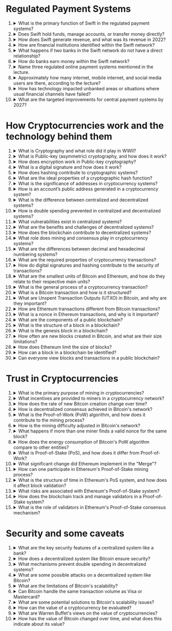 # Regulated Payment Systems
1. <details>
   <summary>What is the primary function of Swift in the regulated payment systems?</summary>
   A messaging platform that links more than 11,000 financial institutions globally, providing a secure, reliable, and trusted communication channel.
   </details>

2. <details>
   <summary>Does Swift hold funds, manage accounts, or transfer money directly?</summary>
   No, Swift does not hold funds, manage accounts, or transfer money directly.
   </details>

3. <details>
   <summary>How does Swift generate revenue, and what was its revenue in 2022?</summary>
   Swift generates revenue through its services, and its revenue was 947 million EUR in 2022.
   </details>

4. <details>
   <summary>How are financial institutions identified within the Swift network?</summary>
   Each financial institution is identified by a code structured as <bank-id><country><branch>. For example, a CBA branch may have the code CTBAAU2SOBU.
   </details>

5. <details>
   <summary>What happens if two banks in the Swift network do not have a direct relationship?</summary>
   An intermediary is found who has a relationship with both banks to facilitate the transaction.
   </details>

6. <details>
   <summary>How do banks earn money within the Swift network?</summary>
   Banks earn money via the spread and/or charging fees to customers, though this process is described as expensive and inefficient.
   </details>

7. <details>
   <summary>Name three regulated online payment systems mentioned in the lecture.</summary>
   Paypal, Alipay, and Wechat.
   </details>

8. <details>
   <summary>Approximately how many internet, mobile internet, and social media users are there, according to the lecture?</summary>
   Around 4.6+ billion internet users, 4.3+ billion mobile internet users, and 4.2+ billion social media users.
   </details>

9. <details>
   <summary>How has technology impacted unbanked areas or situations where usual financial channels have failed?</summary>
   Technology has reached where banks don’t, having an impact in situations such as providing protection from loan sharks.
   </details>

10. <details>
    <summary>What are the targeted improvements for central payment systems by 2027?</summary>
    % of cross-border wholesale payments are to be credited within one hour of payment initiation, all financial institutions should have at least one option for cross-border wholesale payments, and the global average cost of payment should be no more than 1%.
    </details>

# How Cryptocurrencies work and the technology behind them
1. <details><summary>What is Cryptography and what role did it play in WWII?</summary>
   Cryptography originated from the Greek word "Kryptós," meaning "hidden" or "secret." It involves techniques to keep secrets and share them only with select parties. During WWII, cryptography played a key role, with notable contributions from Alan Turing in breaking the “Enigma” machine.
   </details>

2. <details><summary>What is Public-key (asymmetric) cryptography, and how does it work?</summary>
   Public-key cryptography uses a pair of keys: a public key and a private key. The private key should be kept secret, while the public key can be shared. It is computationally infeasible to derive the private key from the public key. Public-key cryptography is used for encryption and digital signatures.
   </details>

3. <details><summary>How does encryption work in Public-key cryptography?</summary>
   In Public-key cryptography, encryption is performed using the recipient's public key, and decryption is done using the recipient's private key. This ensures that only the intended recipient can decrypt and read the message.
   </details>

4. <details><summary>What is a digital signature and how does it work?</summary>
   A digital signature is a cryptographic technique that verifies the origin and integrity of a digital message. It is generated using the sender's private key and can be verified by anyone using the sender's public key.
   </details>

5. <details><summary>How does hashing contribute to cryptographic systems?</summary>
   Hashing is a process of converting an input of arbitrary size to a fixed size using a one-way function. It is crucial for creating tamper-proof messages and is commonly used for storing passwords securely.
   </details>

6. <details><summary>What are the ideal properties of a cryptographic hash function?</summary>
   A cryptographic hash function should be deterministic, easy to compute, sensitive to input changes, collision-resistant (low probability of different inputs producing the same output), and have a fixed output size.
   </details>

7. <details><summary>What is the significance of addresses in cryptocurrency systems?</summary>
   Addresses in cryptocurrency systems represent accounts and consist of a private key (kept secret) and a public address (shared publicly to receive funds). The ownership of an account is established through the use of private keys, public addresses, and signatures.
   </details>

8. <details><summary>How is an account’s public address generated in a cryptocurrency system?</summary>
   A public address is generated from a private key using cryptographic functions, including “trap-door” functions which are easy to compute in one direction (private key to public address) but computationally infeasible in the reverse direction.
   </details>

9. <details><summary>What is the difference between centralized and decentralized systems?</summary>
   In centralized systems, a central authority maintains the ledger, verifies identities, and prevents double spending. In decentralized systems, authority and ledger maintenance are distributed, identities are anonymous, and consensus rules prevent double spending.
   </details>

10. <details><summary>How is double spending prevented in centralized and decentralized systems?</summary>
    Centralized systems rely on a central authority to prevent double spending, while decentralized systems use consensus rules and a distributed ledger to prevent double spending.
    </details>

11. <details><summary>What vulnerabilities exist in centralized systems?</summary>
    In centralized systems, if the system is compromised (e.g., credit card information is leaked), individuals can be put at risk. The central authority is a single point of failure.
    </details>

12. <details><summary>What are the benefits and challenges of decentralized systems?</summary>
    Decentralized systems are resilient to attacks and do not have a single point of failure. However, identities are anonymous, which can make it challenging to keep bad actors out. Consensus rules are necessary to maintain integrity and prevent double spending.
    </details>

13. <details><summary>How does the blockchain contribute to decentralized systems?</summary>
    The blockchain acts as a public ledger in decentralized systems, maintaining a secure and tamper-proof record of all transactions. It enables decentralized consensus and trust without the need for a central authority.
    </details>

14. <details><summary>What role does mining and consensus play in cryptocurrency systems?</summary>
    Mining is the process of validating and securing transactions on the blockchain, while consensus mechanisms ensure that all participants in the network agree on the validity of transactions. Together, they maintain the integrity and security of the cryptocurrency system.
    </details>

15. <details><summary>What are the differences between decimal and hexadecimal numbering systems?</summary>
    The decimal numbering system is base 10, using digits 0-9. The hexadecimal numbering system is base 16, using digits 0-9 </details>

16. <details><summary>What are the required properties of cryptocurrency transactions?</summary>
    Cryptocurrency transactions must ensure completeness of instruction, authorization, non-repudiation, and be tamper-proof.
    </details>

17. <details><summary>How do digital signatures and hashing contribute to the security of transactions?</summary>
    Digital signatures and hashing provide authorization, non-repudiation, and tamper-proofing for transactions, ensuring that the sender is the owner of the account, the sender cannot deny sending the transaction, and no one has modified the transaction after it was signed.
    </details>

18. <details><summary>What are the smallest units of Bitcoin and Ethereum, and how do they relate to their respective main units?</summary>
    The smallest unit of Bitcoin is Satoshi (Sat), with 1 BTC = 10^8 Sat. For Ethereum, the smallest unit is Wei, with 1 ETH = 10^18 Wei.
    </details>

19. <details><summary>What is the general process of a cryptocurrency transaction?</summary>
    The process includes getting the public address of the receiver, creating a transaction message, signing the transaction with the sender’s private key, and sending the transaction to the network.
    </details>

20. <details><summary>What is a Bitcoin transaction and how is it structured?</summary>
    A Bitcoin transaction has one or more inputs (debits), one or more outputs (credits), and a signature. The transaction fee is calculated as the sum of inputs minus the sum of outputs.
    </details>

21. <details><summary>What are Unspent Transaction Outputs (UTXO) in Bitcoin, and why are they important?</summary>
    UTXO are unused outputs and represent indivisible units of currency. They are tracked separately to avoid double spending.
    </details>

22. <details><summary>How are Ethereum transactions different from Bitcoin transactions?</summary>
    Ethereum transactions include a recipient address, value of currency, optional data, nonce, and gas price and limit. They support more complex operations, including smart contracts.
    </details>

23. <details><summary>What is a nonce in Ethereum transactions, and why is it important?</summary>
    The nonce is a count of transactions sent from a given address, ensuring the order of transactions and preventing replay attacks.
    </details>

24. <details><summary>What are the components of a public blockchain?</summary>
    A public blockchain includes a peer-to-peer network, a set of rules for valid transactions, secured blocks as a ledger, a consensus algorithm for decentralized control, and an incentives scheme for maintenance and security.
    </details>

25. <details><summary>What is the structure of a block in a blockchain?</summary>
    A block includes a header (with previous block reference, mining details, and a merkle tree root) and a list of verified transactions.
    </details>

26. <details><summary>What is the genesis block in a blockchain?</summary>
    The genesis block is the first block in a blockchain.
    </details>

27. <details><summary>How often are new blocks created in Bitcoin, and what are their size limitations?</summary>
    In Bitcoin, a new block is created on average every 10 minutes, with a size limit of 4MB.
    </details>

28. <details><summary>How does Ethereum limit the size of blocks?</summary>
    Ethereum limits block size through gas, with limitations on the gas price and gas limit.
    </details>

29. <details><summary>How can a block in a blockchain be identified?</summary>
    A block can be identified by the hash of its header or by its height in the blockchain.
    </details>

30. <details><summary>Can everyone view blocks and transactions in a public blockchain?</summary>
    Yes, everyone can view blocks and transactions in a public blockchain using blockchain explorers.
    </details>

# Trust in Cryptocurrencies
1. <details><summary>What is the primary purpose of mining in cryptocurrencies?</summary>The primary purpose of mining in cryptocurrencies is to decentralize trust and security, rather than to create new coins. It serves as an incentive mechanism to encourage participation in the network's validation and security processes.</details>

2. <details><summary>What incentives are provided to miners in a cryptocurrency network?</summary>Miners in a cryptocurrency network are incentivized through the creation of new coins with each newly mined block and the transaction fees from transactions included in the new block.</details>

3. <details><summary>How does the rate of new Bitcoin creation change over time?</summary>The number of new bitcoins created is halved every 210,000 blocks, approximately every four years, resulting in a deflationary currency. This process started with 50 Bitcoins per block in 2009, and it is expected that no new Bitcoins will be issued after around the year 2140, with a maximum limit of 21 million BTC.</details>

4. <details><summary>How is decentralized consensus achieved in Bitcoin's network?</summary>Decentralized consensus in Bitcoin's network is achieved through the verification of transactions by multiple nodes, the independent bundling of transactions into blocks, the mining of blocks using the Proof-of-Work algorithm, the verification of new blocks by multiple nodes, and the adherence to agreed-upon rules to resolve conflicts.</details>

5. <details><summary>What is the Proof-of-Work (PoW) algorithm, and how does it contribute to the mining process?</summary>The Proof-of-Work (PoW) algorithm requires miners to find a value that, when hashed with the transaction data, meets a specific difficulty target. This process is computationally hard and requires significant resources, ensuring security and consensus in the network. Valid blocks are verified by all full nodes in the network.</details>

6. <details><summary>How is the mining difficulty adjusted in Bitcoin's network?</summary>The mining difficulty in Bitcoin's network is adjusted dynamically to ensure that new blocks are created approximately every 10 minutes, based on the time it took to mine the previous 2,016 blocks.</details>

7. <details><summary>What happens if more than one miner finds a valid nonce for the same block?</summary>If more than one miner finds a valid nonce for the same block, the network will ultimately accept the block that belongs to the longest chain, which represents the most cumulative proof-of-work.</details>

8. <details><summary>How does the energy consumption of Bitcoin's PoW algorithm compare to other entities?</summary>The energy consumption of Bitcoin's Proof-of-Work algorithm is substantial, comparable to the energy consumption of entire countries such as Austria, and is responsible for a significant percentage of the world’s total energy consumption.</details>

9. <details><summary>What is Proof-of-Stake (PoS), and how does it differ from Proof-of-Work?</summary>Proof-of-Stake (PoS) is a consensus mechanism where the chance to mine the next block is determined by a participant's stake in the system, which could be a combination of factors like the number of owned coins and the age of the coins. Unlike Proof-of-Work, it uses less computation power and the cost for malicious attempts is intrinsic (loss of currency).</details>

10. <details><summary>What significant change did Ethereum implement in the "Merge"?</summary>In the "Merge," Ethereum transitioned from a Proof-of-Work consensus mechanism to a Proof-of-Stake mechanism, resulting in a significant reduction in energy consumption by around 99.9%.</details>

11. <details><summary>How can one participate in Ethereum's Proof-of-Stake mining process?</summary>To participate in Ethereum's Proof-of-Stake mining process, one must deposit 32 ETH. Validators are then chosen from this pool of participants to validate proposed blocks, and dishonest validators risk losing their stake.</details>

12. <details><summary>What is the structure of time in Ethereum's PoS system, and how does it affect block validation?</summary>Time in Ethereum's PoS system is divided into slots and epochs, with a slot lasting 12 seconds and an epoch comprising 32 slots. In every slot, a committee of validators is randomly chosen to validate a proposed block.</details>

13. <details><summary>What risks are associated with Ethereum's Proof-of-Stake system?</summary>While Ethereum's Proof-of-Stake system is generally secure, a 51% attack is still theoretically possible, although it is riskier and more costly due to the need for substantial economic resources to acquire the necessary stake.</details>

14. <details><summary>How does the blockchain track and manage validators in a Proof-of-Stake system?</summary>The blockchain keeps track of validators—accounts that are eligible to sign blocks. Validators take turns signing blocks, and if an invalid block is signed, the validator loses its stake.</details>

15. <details><summary>What is the role of validators in Ethereum's Proof-of-Stake consensus mechanism?</summary>Validators in Ethereum's Proof-of-Stake consensus mechanism are responsible for validating proposed blocks. They are selected based on their stake in the system, and they risk losing their stake if they validate an incorrect block. This system ensures security and consensus without the need for extensive computational work.</details>


# Security and some caveats
1. <details>
   <summary>What are the key security features of a centralized system like a bank?</summary>
   Centralized systems verify identities, control access, process transactions sequentially to prevent double spending, but are vulnerable if data is exposed.
   </details>

2. <details>
   <summary>How does a decentralized system like Bitcoin ensure security?</summary>
   Decentralized systems like Bitcoin allow potential bad actors due to no access control but prevent double spending and do not store identifiable information, relying on decentralized technology for trust.
   </details>

3. <details>
   <summary>What mechanisms prevent double spending in decentralized systems?</summary>
   Decentralized systems broadcast transactions for verification, maintain a full history, require valid and verified new blocks, and consider transactions immutable after a certain number of blocks.
   </details>

4. <details>
   <summary>What are some possible attacks on a decentralized system like Bitcoin?</summary>
   Possible attacks include theft of private keys, Sybil attacks, dusting attacks, denial of service, and Finney attacks.
   </details>

5. <details>
   <summary>What are the limitations of Bitcoin's scalability?</summary>
   Bitcoin's scalability is limited by block time and size, resulting in an average of 7 transactions per second.
   </details>

6. <details>
   <summary>Can Bitcoin handle the same transaction volume as Visa or Mastercard?</summary>
   No, Bitcoin handles around 7 transactions per second, while Visa and Mastercard handle about 2000 transactions per second.
   </details>

7. <details>
   <summary>What are some potential solutions to Bitcoin's scalability issues?</summary>
   Solutions include increasing block size, optimizing network bandwidth, and using Layer 2 systems like the Lightning Network.
   </details>

8. <details>
   <summary>How can the value of a cryptocurrency be evaluated?</summary>
   The value of a cryptocurrency should reflect its provided benefits, though this is a controversial and complex issue.
   </details>

9. <details>
   <summary>What are Warren Buffet's views on the value of cryptocurrencies?</summary>
   Warren Buffet views cryptocurrencies as having no value, predicting a bad ending for them.
   </details>

10. <details>
    <summary>How has the value of Bitcoin changed over time, and what does this indicate about its value?</summary>
    Since 2017, Bitcoin's value has consistently remained above 1,000 USD, indicating a persistent belief in its value despite differing opinions.
    </details>


